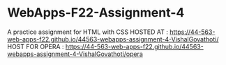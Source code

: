 # WebApps-F22-Assignment-4
A practice assignment for HTML with CSS
HOSTED AT : https://44-563-web-apps-f22.github.io/44563-webapps-assignment-4-VishalGovathoti/
HOST FOR OPERA : https://44-563-web-apps-f22.github.io/44563-webapps-assignment-4-VishalGovathoti/opera
